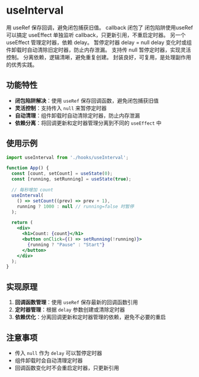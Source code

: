 # useInterval

用 useRef 保存回调，避免闭包捕获旧值。 callback 闭包了
闭包陷阱使用useRef 可以搞定
useEffect 单独监听 callback，只更新引用，不重启定时器。
另一个 useEffect 管理定时器，依赖 delay。 暂停定时器 delay = null
delay 变化时或组件卸载时自动清除旧定时器，防止内存泄漏。
支持传 null 暂停定时器，实现灵活控制。
分离依赖，逻辑清晰，避免重复创建。
封装良好，可复用，是处理副作用的优秀实践。

## 功能特性

- **闭包陷阱解决**：使用 `useRef` 保存回调函数，避免闭包捕获旧值
- **灵活控制**：支持传入 `null` 来暂停定时器
- **自动清理**：组件卸载时自动清除定时器，防止内存泄漏
- **依赖分离**：将回调更新和定时器管理分离到不同的 `useEffect` 中

## 使用示例

```jsx
import useInterval from './hooks/useInterval';

function App() {
  const [count, setCount] = useState(0);
  const [running, setRunning] = useState(true);

  // 每秒增加 count
  useInterval(
    () => setCount((prev) => prev + 1),
    running ? 1000 : null // running=false 时暂停
  );

  return (
    <div>
      <h1>Count: {count}</h1>
      <button onClick={() => setRunning(!running)}>
        {running ? "Pause" : "Start"}
      </button>
    </div>
  );
}
```

## 实现原理

1. **回调函数管理**：使用 `useRef` 保存最新的回调函数引用
2. **定时器管理**：根据 `delay` 参数创建或清除定时器
3. **依赖优化**：分离回调更新和定时器管理的依赖，避免不必要的重启

## 注意事项

- 传入 `null` 作为 `delay` 可以暂停定时器
- 组件卸载时会自动清理定时器
- 回调函数变化时不会重启定时器，只更新引用
